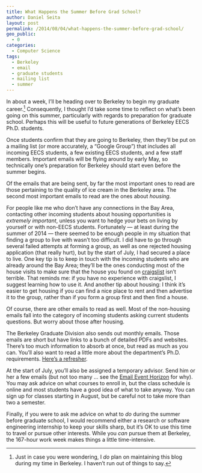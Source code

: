 ```yaml
---
title: What Happens the Summer Before Grad School?
author: Daniel Seita
layout: post
permalink: /2014/08/04/what-happens-the-summer-before-grad-school/
geo_public:
  - 0
categories:
  - Computer Science
tags:
  - Berkeley
  - email
  - graduate students
  - mailing list
  - summer
---
```

In about a week, I&#8217;ll be heading over to Berkeley to begin my graduate career.[^a]
Consequently, I thought I&#8217;d take some time to reflect on what&#8217;s been going on this
summer, particularly with regards to preparation for graduate school. Perhaps this will be useful to
future generations of Berkeley EECS Ph.D. students.

Once students confirm that they are going to Berkeley, then they&#8217;ll be put on a mailing list
(or more accurately, a &#8220;Google Group&#8221;) that includes all incoming EECS students, a few
existing EECS students, and a few staff members. Important emails will be flying around by early
May, so technically one&#8217;s preparation for Berkeley should start even before the summer begins.

Of the emails that are being sent, by far the most important ones to read are those pertaining to
the quality of ice cream in the Berkeley area. The second most important emails to read are the ones
about *housing.*

For people like me who don&#8217;t have any connections in the Bay Area, contacting other incoming
students about housing opportunities is *extremely important*, unless you want to hedge your bets on
living by yourself or with non-EECS students. Fortunately &#8212; at least during the summer of 2014
&#8212; there seemed to be enough people in my situation that finding a group to live with
wasn&#8217;t too difficult. I did have to go through several failed attempts at forming a group, as
well as one rejected housing application (that really hurt), but by the start of July, I had secured
a place to live. One key tip is to keep in touch with the incoming students who are already around
the Bay Area; they&#8217;ll be the ones conducting most of the house visits to make sure that the
house you found on [craigslist][2] isn&#8217;t terrible. That reminds me: if you have no experience
with craigslist, I suggest learning how to use it. And another tip about housing: I think it&#8217;s
easier to get housing if you can find a nice place to rent and then advertise it to the group,
rather than if you form a group first and then find a house.

Of course, there are other emails to read as well. Most of the non-housing emails fall into the
category of incoming students asking current students questions. But worry about those after
housing.

The Berkeley Graduate Division also sends out monthly emails. Those emails are short but have links
to a bunch of detailed PDFs and websites. There&#8217;s too much information to absorb at once, but
read as much as you can. You&#8217;ll also want to read a little more about the department&#8217;s
Ph.D. requirements. [Here&#8217;s a refresher][3].

At the start of July, you&#8217;ll also be assigned a temporary advisor. Send him or her a few
emails (but not too many &#8230; see the [Email Event Horizon][4] for why). You may ask advice on
what courses to enroll in, but the class schedule is online and most students have a good idea of
what to take anyway. You can sign up for classes starting in August, but be careful not to take more
than two a semester.

Finally, if you were to ask me advice on what to *do* during the summer before graduate school, I
would recommend either a research or software engineering internship to keep your skills sharp, but
it&#8217;s OK to use this time to travel or pursue other interests. While you *can* pursue them at
Berkeley, the 167-hour work week makes things a little time-intensive.

[^a]: Just in case you were wondering, I *do* plan on maintaining this blog during my time in Berkeley. I haven&#8217;t run out of things to say.

 [1]: #f1
 [2]: http://www.craigslist.org/about/sites
 [3]: http://www.eecs.berkeley.edu/GradAffairs/phdstuds.shtml
 [4]: http://www.scottaaronson.com/blog/?p=388
